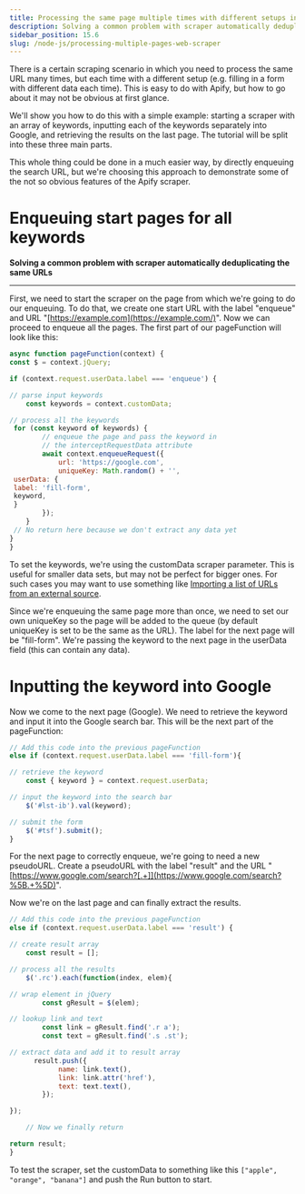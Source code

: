 ```yaml
---
title: Processing the same page multiple times with different setups in Web Scraper
description: Solving a common problem with scraper automatically deduplicating the same URLs
sidebar_position: 15.6
slug: /node-js/processing-multiple-pages-web-scraper
---
```


There is a certain scraping scenario in which you need to process the same URL many times, but each time with a different setup (e.g. filling in a form with different data each time). This is easy to do with Apify, but how to go about it may not be obvious at first glance.

We'll show you how to do this with a simple example: starting a scraper with an array of keywords, inputting each of the keywords separately into Google, and retrieving the results on the last page. The tutorial will be split into these three main parts.

This whole thing could be done in a much easier way, by directly enqueuing the search URL, but we're choosing this approach to demonstrate some of the not so obvious features of the Apify scraper.

# Enqueuing start pages for all keywords

**Solving a common problem with scraper automatically deduplicating the same URLs**

---

First, we need to start the scraper on the page from which we're going to do our enqueuing. To do that, we create one start URL with the label "enqueue" and URL "[https://example.com](https://example.com/)". Now we can proceed to enqueue all the pages. The first part of our pageFunction will look like this:

```js
async function pageFunction(context) {
const $ = context.jQuery;

if (context.request.userData.label === 'enqueue') {

// parse input keywords
    const keywords = context.customData;

// process all the keywords
 for (const keyword of keywords) {
        // enqueue the page and pass the keyword in
        // the interceptRequestData attribute
        await context.enqueueRequest({
            url: 'https://google.com',
            uniqueKey: Math.random() + '',
 userData: {
 label: 'fill-form',
 keyword,
 }
        });
    }
 // No return here because we don't extract any data yet
}
}
```

To set the keywords, we're using the customData scraper parameter. This is useful for smaller data sets, but may not be perfect for bigger ones. For such cases you may want to use something like [Importing a list of URLs from an external source](http://kb.apify.com/integration/importing-a-list-of-urls-from-an-external-source).

Since we're enqueuing the same page more than once, we need to set our own uniqueKey so the page will be added to the queue (by default uniqueKey is set to be the same as the URL). The label for the next page will be "fill-form". We're passing the keyword to the next page in the userData field (this can contain any data).

# Inputting the keyword into Google

Now we come to the next page (Google). We need to retrieve the keyword and input it into the Google search bar. This will be the next part of the pageFunction:

```js
// Add this code into the previous pageFunction
else if (context.request.userData.label === 'fill-form'){

// retrieve the keyword
    const { keyword } = context.request.userData;

// input the keyword into the search bar
    $('#lst-ib').val(keyword);

// submit the form
    $('#tsf').submit();
}
```

For the next page to correctly enqueue, we're going to need a new pseudoURL. Create a pseudoURL with the label "result" and the URL "[https://www.google.com/search?[.+]](https://www.google.com/search?%5B.+%5D)".

Now we're on the last page and can finally extract the results.

```js
// Add this code into the previous pageFunction
else if (context.request.userData.label === 'result') {

// create result array
    const result = [];

// process all the results
    $('.rc').each(function(index, elem){

// wrap element in jQuery
        const gResult = $(elem);

// lookup link and text
        const link = gResult.find('.r a');
        const text = gResult.find('.s .st');

// extract data and add it to result array
      result.push({
            name: link.text(),
            link: link.attr('href'),
            text: text.text(),
        });

});

    // Now we finally return

return result;
}
```

To test the scraper, set the customData to something like this `["apple", "orange", "banana"]` and push the Run button to start.

